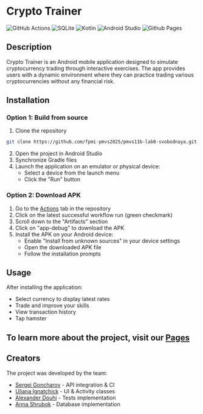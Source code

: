 # Crypto Trainer

![GitHub Actions](https://img.shields.io/badge/github%20actions-%232671E5.svg?style=for-the-badge&logo=githubactions&logoColor=white)
![SQLite](https://img.shields.io/badge/sqlite-%2307405e.svg?style=for-the-badge&logo=sqlite&logoColor=white)
![Kotlin](https://img.shields.io/badge/kotlin-%23ED8B00.svg?style=for-the-badge&logo=kotlin&logoColor=white)
![Android Studio](https://img.shields.io/badge/android%20studio-346ac1?style=for-the-badge&logo=android%20studio&logoColor=white)
![Github Pages](https://img.shields.io/badge/github%20pages-121013?style=for-the-badge&logo=github&logoColor=white)

## Description
Crypto Trainer is an Android mobile application designed to simulate cryptocurrency trading through interactive exercises. The app provides users with a dynamic environment where they can practice trading various cryptocurrencies without any financial risk.

## Installation

### Option 1: Build from source
1. Clone the repository
```bash
git clone https://github.com/fpmi-pmvs2025/pmvs11b-lab8-svobodnaya.git
```
2. Open the project in Android Studio
3. Synchronize Gradle files
4. Launch the application on an emulator or physical device:
   * Select a device from the launch menu
   * Click the "Run" button

### Option 2: Download APK
1. Go to the [Actions](https://github.com/fpmi-pmvs2025/pmvs11b-lab8-svobodnaya/actions) tab in the repository
2. Click on the latest successful workflow run (green checkmark)
3. Scroll down to the "Artifacts" section
4. Click on "app-debug" to download the APK
5. Install the APK on your Android device:
   * Enable "Install from unknown sources" in your device settings
   * Open the downloaded APK file
   * Follow the installation prompts

## Usage
After installing the application:

* Select currency to display latest rates
* Trade and improve your skills
* View transaction history
* Tap hamster

## To learn more about the project, visit our [Pages](https://fpmi-pmvs2025.github.io/pmvs11b-lab8-svobodnaya/)

## Creators

The project was developed by the team:

 -  [Sergei Goncharov](https://github.com/redfox193) - API integration & CI
 -  [Uliana Ignatchick](https://github.com/ulianych) - UI & Activity classes
 -  [Alexander Douhi](https://github.com/ihuod) - Tests implementation
 -  [Anna Shrubok](https://github.com/chernikaker) - Database implementation
